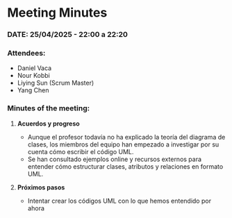 # **Meeting Minutes**

### **DATE: 25/04/2025 - 22:00 a 22:20**  
### **Attendees:**  
- Daniel Vaca  
- Nour Kobbi  
- Liying Sun (Scrum Master)  
- Yang Chen  

### **Minutes of the meeting:**  
1. **Acuerdos y progreso**  
   - Aunque el profesor todavía no ha explicado la teoría del diagrama de clases, los miembros del equipo han empezado a investigar por su cuenta cómo escribir el código UML.  
   - Se han consultado ejemplos online y recursos externos para entender cómo estructurar clases, atributos y relaciones en formato UML.  


2. **Próximos pasos**  
   - Intentar crear los códigos UML con lo que hemos entendido por ahora
